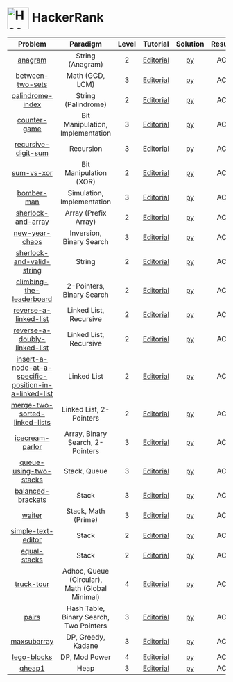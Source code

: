 # [<img align="center" height="50" src="https://upload.wikimedia.org/wikipedia/commons/6/65/HackerRank_logo.png" alt="Hackerrank Home">](https://www.hackerrank.com/) HackerRank

|                                                                           Problem                                                                            |                    Paradigm                    | Level |                                                      Tutorial                                                      |                             Solution                             | Result |
| :----------------------------------------------------------------------------------------------------------------------------------------------------------: | :--------------------------------------------: | :---: | :----------------------------------------------------------------------------------------------------------------: | :--------------------------------------------------------------: | :----: |
|                                               [anagram](https://www.hackerrank.com/challenges/anagram/problem)                                               |                String (Anagram)                |   2   |                        [Editorial](https://www.hackerrank.com/challenges/anagram/editorial)                        |                        [py](./Anagram.py)                        |   AC   |
|                                      [between-two-sets](https://www.hackerrank.com/challenges/between-two-sets/problem)                                      |                Math (GCD, LCM)                 |   3   |                   [Editorial](https://www.hackerrank.com/challenges/between-two-sets/editorial)                    |                   [py](./Between_Two_Sets.py)                    |   AC   |
|                                      [palindrome-index](https://www.hackerrank.com/challenges/palindrome-index/problem)                                      |              String (Palindrome)               |   2   |                   [Editorial](https://www.hackerrank.com/challenges/palindrome-index/editorial)                    |                   [py](./Palindrome_Index.py)                    |   AC   |
|                                          [counter-game](https://www.hackerrank.com/challenges/counter-game/problem)                                          |        Bit Manipulation, Implementation        |   3   |                     [Editorial](https://www.hackerrank.com/challenges/counter-game/editorial)                      |                     [py](./Counter_game.py)                      |   AC   |
|                                   [recursive-digit-sum](https://www.hackerrank.com/challenges/recursive-digit-sum/problem)                                   |                   Recursion                    |   3   |                  [Editorial](https://www.hackerrank.com/challenges/recursive-digit-sum/editorial)                  |                  [py](./Recursive_Digit_Sum.py)                  |   AC   |
|                                            [sum-vs-xor](https://www.hackerrank.com/challenges/sum-vs-xor/problem)                                            |             Bit Manipulation (XOR)             |   2   |                      [Editorial](https://www.hackerrank.com/challenges/sum-vs-xor/editorial)                       |                      [py](./Sum_vs_XOR.py)                       |   AC   |
|                                            [bomber-man](https://www.hackerrank.com/challenges/bomber-man/problem)                                            |           Simulation, Implementation           |   3   |                      [Editorial](https://www.hackerrank.com/challenges/bomber-man/editorial)                       |                  [py](./The_Bomberman_Game.py)                   |   AC   |
|                                    [sherlock-and-array](https://www.hackerrank.com/challenges/sherlock-and-array/problem)                                    |              Array (Prefix Array)              |   2   |                  [Editorial](https://www.hackerrank.com/challenges/sherlock-and-array/editorial)                   |                  [py](./Sherlock_and_Array.py)                   |   AC   |
|                                        [new-year-chaos](https://www.hackerrank.com/challenges/new-year-chaos/problem)                                        |            Inversion, Binary Search            |   3   |                    [Editorial](https://www.hackerrank.com/challenges/new-year-chaos/editorial)                     |                    [py](./New_Year_Chaos.py)                     |   AC   |
|                             [sherlock-and-valid-string](https://www.hackerrank.com/challenges/sherlock-and-valid-string/problem)                             |                     String                     |   2   |               [Editorial](https://www.hackerrank.com/challenges/sherlock-and-valid-string/editorial)               |             [py](./Sherlock_and_the_Valid_String.py)             |   AC   |
|                              [climbing-the-leaderboard](https://www.hackerrank.com/challenges/climbing-the-leaderboard/problem)                              |           2-Pointers, Binary Search            |   2   |               [Editorial](https://www.hackerrank.com/challenges/climbing-the-leaderboard/editorial)                |               [py](./Climbing_the_Leaderboard.py)                |   AC   |
|                                 [reverse-a-linked-list](https://www.hackerrank.com/challenges/reverse-a-linked-list/problem)                                 |             Linked List, Recursive             |   2   |                 [Editorial](https://www.hackerrank.com/challenges/reverse-a-linked-list/editorial)                 |                 [py](./Reverse_a_linked_list.py)                 |   AC   |
|                          [reverse-a-doubly-linked-list](https://www.hackerrank.com/challenges/reverse-a-doubly-linked-list/problem)                          |             Linked List, Recursive             |   2   |             [Editorial](https://www.hackerrank.com/challenges/reverse-a-doubly-linked-list/editorial)              |             [py](./Reverse_a_doubly_linked_list.py)              |   AC   |
| [insert-a-node-at-a-specific-position-in-a-linked-list](https://www.hackerrank.com/challenges/insert-a-node-at-a-specific-position-in-a-linked-list/problem) |                  Linked List                   |   2   | [Editorial](https://www.hackerrank.com/challenges/insert-a-node-at-a-specific-position-in-a-linked-list/editorial) | [py](./Insert_a_node_at_a_specific_position_in_a_linked_list.py) |   AC   |
|                         [merge-two-sorted-linked-lists](https://www.hackerrank.com/challenges/merge-two-sorted-linked-lists/problem)                         |            Linked List, 2-Pointers             |   2   |             [Editorial](https://www.hackerrank.com/challenges/merge-two-sorted-linked-lists/editorial)             |             [py](./Merge_two_sorted_linked_lists.py)             |   AC   |
|                                       [icecream-parlor](https://www.hackerrank.com/challenges/icecream-parlor/problem)                                       |        Array, Binary Search, 2-Pointers        |   3   |                    [Editorial](https://www.hackerrank.com/challenges/icecream-parlor/editorial)                    |                   [py](./Ice_Cream_Parlor.py)                    |   AC   |
|                                [queue-using-two-stacks](https://www.hackerrank.com/challenges/queue-using-two-stacks/problem)                                |                  Stack, Queue                  |   3   |                [Editorial](https://www.hackerrank.com/challenges/queue-using-two-stacks/editorial)                 |                [py](./Queue_using_Two_Stacks.py)                 |   AC   |
|                                     [balanced-brackets](https://www.hackerrank.com/challenges/balanced-brackets/problem)                                     |                     Stack                      |   3   |                   [Editorial](https://www.hackerrank.com/challenges/balanced-brackets/editorial)                   |                   [py](./Balanced_Brackets.py)                   |   AC   |
|                                                [waiter](https://www.hackerrank.com/challenges/waiter/problem)                                                |              Stack, Math (Prime)               |   3   |                        [Editorial](https://www.hackerrank.com/challenges/waiter/editorial)                         |                        [py](./Waiter.py)                         |   AC   |
|                                    [simple-text-editor](https://www.hackerrank.com/challenges/simple-text-editor/problem)                                    |                     Stack                      |   2   |     [Editorial](https://www.hackerrank.com/challenges/one-month-preparation-kit-simple-text-editor/editorial)      |                  [py](./Simple_Text_Editor.py)                   |   AC   |
|                                          [equal-stacks](https://www.hackerrank.com/challenges/equal-stacks/problem)                                          |                     Stack                      |   2   |                     [Editorial](https://www.hackerrank.com/challenges/equal-stacks/editorial)                      |                     [py](./Equal_Stacks.py)                      |   AC   |
|                                            [truck-tour](https://www.hackerrank.com/challenges/truck-tour/problem)                                            | Adhoc, Queue (Circular), Math (Global Minimal) |   4   |                      [Editorial](https://www.hackerrank.com/challenges/truck-tour/editorial)                       |                      [py](./Truck_Tour.py)                       |   AC   |
|                                                 [pairs](https://www.hackerrank.com/challenges/pairs/problem)                                                 |    Hash Table, Binary Search, Two Pointers     |   3   |                         [Editorial](https://www.hackerrank.com/challenges/pairs/editorial)                         |                         [py](./Pairs.py)                         |   AC   |
|                                           [maxsubarray](https://www.hackerrank.com/challenges/maxsubarray/problem)                                           |               DP, Greedy, Kadane               |   3   |                      [Editorial](https://www.hackerrank.com/challenges/maxsubarray/editorial)                      |                 [py](./The_Maximum_Subarray.py)                  |   AC   |
|                                           [lego-blocks](https://www.hackerrank.com/challenges/lego-blocks/problem)                                           |                 DP, Mod Power                  |   4   |                      [Editorial](https://www.hackerrank.com/challenges/lego-blocks/editorial)                      |                      [py](./Lego_Blocks.py)                      |   AC   |
|                                                [qheap1](https://www.hackerrank.com/challenges/qheap1/problem)                                                |                      Heap                      |   3   |                        [Editorial](https://www.hackerrank.com/challenges/qheap1/editorial)                         |                        [py](./QHEAP_1.py)                        |   AC   |
